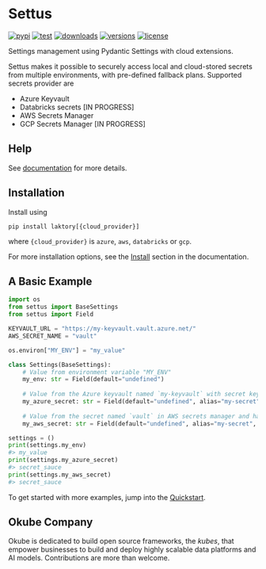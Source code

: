 # Settus

[![pypi](https://img.shields.io/pypi/v/laktory.svg)](https://pypi.org/project/settus/)
[![test](https://github.com/okube-ai/settus/actions/workflows/test.yml/badge.svg)](https://github.com/okube-ai/settus/actions/workflows/test.yml)
[![downloads](https://static.pepy.tech/badge/settus/month)](https://pepy.tech/project/settus)
[![versions](https://img.shields.io/pypi/pyversions/settus.svg)](https://github.com/okube-ai/settus)
[![license](https://img.shields.io/github/license/okube-ai/settus.svg)](https://github.com/okube-ai/settus/blob/main/LICENSE)

Settings management using Pydantic Settings with cloud extensions.

Settus makes it possible to securely access local and cloud-stored secrets from multiple environments, with pre-defined fallback plans. Supported secrets provider are

* Azure Keyvault
* Databricks secrets [IN PROGRESS]
* AWS Secrets Manager
* GCP Secrets Manager [IN PROGRESS]

## Help
See [documentation](https://www.okube.ai/settus) for more details.


## Installation
Install using 
```commandline
pip install laktory[{cloud_provider}]
```
where `{cloud_provider}` is `azure`, `aws`, `databricks` or `gcp`. 

For more installation options,
see the [Install](https://www.okube.ai/settus/install/) section in the documentation.

## A Basic Example

```py
import os
from settus import BaseSettings
from settus import Field

KEYVAULT_URL = "https://my-keyvault.vault.azure.net/"
AWS_SECRET_NAME = "vault"

os.environ["MY_ENV"] = "my_value"

class Settings(BaseSettings):
    # Value from environment variable "MY_ENV"
    my_env: str = Field(default="undefined")
    
    # Value from the Azure keyvault named `my-keyvault` with secret key `my-secret` 
    my_azure_secret: str = Field(default="undefined", alias="my-secret", keyvault_url=KEYVAULT_URL)
    
    # Value from the secret named `vault` in AWS secrets manager and having the secret key `my-secret`
    my_aws_secret: str = Field(default="undefined", alias="my-secret", aws_secret_name=AWS_SECRET_NAME)

settings = ()
print(settings.my_env)
#> my_value
print(settings.my_azure_secret)
#> secret_sauce
print(settings.my_aws_secret)
#> secret_sauce
```

To get started with more examples, jump into the [Quickstart](https://www.okube.ai/settus/quickstart/).

## Okube Company
Okube is dedicated to build open source frameworks, the *kubes*, that empower businesses to build and deploy highly scalable data platforms and AI models. Contributions are more than welcome.


